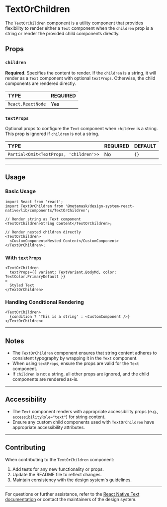 # TextOrChildren

The `TextOrChildren` component is a utility component that provides flexibility to render either a `Text` component when the `children` prop is a string or render the provided child components directly.

## Props

### `children`

**Required**. Specifies the content to render. If the `children` is a string, it will render as a `Text` component with optional `textProps`. Otherwise, the child components are rendered directly.

| TYPE              | REQUIRED |
| :---------------- | :------- |
| `React.ReactNode` | Yes      |

### `textProps`

Optional props to configure the `Text` component when `children` is a string. This prop is ignored if `children` is not a string.

| TYPE                                   | REQUIRED | DEFAULT |
| :------------------------------------- | :------- | :------ |
| `Partial<Omit<TextProps, 'children'>>` | No       | `{}`    |

---

## Usage

### Basic Usage

```tsx
import React from 'react';
import TextOrChildren from '@metamask/design-system-react-native/lib/components/TextOrChildren';

// Render string as Text component
<TextOrChildren>String Content</TextOrChildren>;

// Render nested children directly
<TextOrChildren>
  <CustomComponent>Nested Content</CustomComponent>
</TextOrChildren>;
```

### With `textProps`

```tsx
<TextOrChildren
  textProps={{ variant: TextVariant.BodyMd, color: TextColor.PrimaryDefault }}
>
  Styled Text
</TextOrChildren>
```

### Handling Conditional Rendering

```tsx
<TextOrChildren>
  {condition ? 'This is a string' : <CustomComponent />}
</TextOrChildren>
```

---

## Notes

- The `TextOrChildren` component ensures that string content adheres to consistent typography by wrapping it in the `Text` component.
- When using `textProps`, ensure the props are valid for the `Text` component.
- If `children` is not a string, all other props are ignored, and the child components are rendered as-is.

---

## Accessibility

- The `Text` component renders with appropriate accessibility props (e.g., `accessibilityRole="text"`) for string content.
- Ensure any custom child components used with `TextOrChildren` have appropriate accessibility attributes.

---

## Contributing

When contributing to the `TextOrChildren` component:

1. Add tests for any new functionality or props.
2. Update the README file to reflect changes.
3. Maintain consistency with the design system's guidelines.

---

For questions or further assistance, refer to the [React Native Text documentation](https://reactnative.dev/docs/text) or contact the maintainers of the design system.

